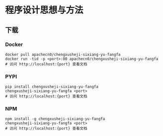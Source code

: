# 程序设计思想与方法

## 下载

### Docker

```
docker pull apachecn0/chengxusheji-sixiang-yu-fangfa
docker run -tid -p <port>:80 apachecn0/chengxusheji-sixiang-yu-fangfa
# 访问 http://localhost:{port} 查看文档
```

### PYPI

```
pip install chengxusheji-sixiang-yu-fangfa
chengxusheji-sixiang-yu-fangfa <port>
# 访问 http://localhost:{port} 查看文档
```

### NPM

```
npm install -g chengxusheji-sixiang-yu-fangfa
chengxusheji-sixiang-yu-fangfa <port>
# 访问 http://localhost:{port} 查看文档
```